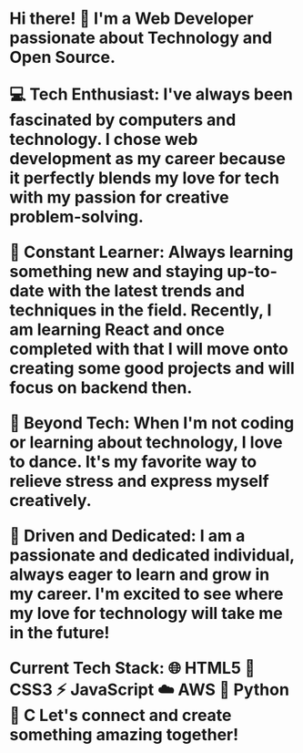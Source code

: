 <h1>Hi there! 👋
I'm a Web Developer passionate about Technology and Open Source.

💻 Tech Enthusiast: I've always been fascinated by computers and technology. I chose web development as my career because it perfectly blends my love for tech with my passion for creative problem-solving.

🌟 Constant Learner: Always learning something new and staying up-to-date with the latest trends and techniques in the field. Recently, I am learning React and once completed with that I will move onto creating some good projects and will focus on backend then.

💃 Beyond Tech: When I'm not coding or learning about technology, I love to dance. It's my favorite way to relieve stress and express myself creatively.

🚀 Driven and Dedicated: I am a passionate and dedicated individual, always eager to learn and grow in my career. I'm excited to see where my love for technology will take me in the future!

Current Tech Stack:
🌐 HTML5
🎨 CSS3
⚡ JavaScript
☁️ AWS
🐍 Python
🔧 C
Let's connect and create something amazing together!
